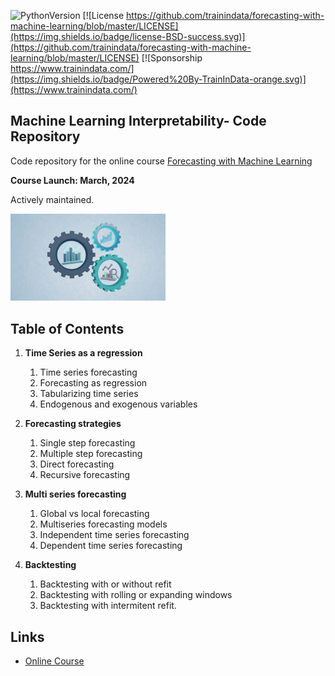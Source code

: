 ﻿![PythonVersion](https://img.shields.io/badge/python-3.9%20%20|%203.10%20|%203.11%20|3.12%20-success)
[![License https://github.com/trainindata/forecasting-with-machine-learning/blob/master/LICENSE](https://img.shields.io/badge/license-BSD-success.svg)](https://github.com/trainindata/forecasting-with-machine-learning/blob/master/LICENSE)
[![Sponsorship https://www.trainindata.com/](https://img.shields.io/badge/Powered%20By-TrainInData-orange.svg)](https://www.trainindata.com/)

## Machine Learning Interpretability- Code Repository

Code repository for the online course [Forecasting with Machine Learning](https://www.trainindata.com/p/forecasting-with-machine-learning)

**Course Launch: March, 2024**

Actively maintained.

[<img src="./FWML-Logo.png" width="248">](https://www.trainindata.com/p/forecasting-with-machine-learning)

## Table of Contents

1. **Time Series as a regression**
	1. Time series forecasting
	2. Forecasting as regression
	3. Tabularizing time series
	4. Endogenous and exogenous variables

2. **Forecasting strategies**
	1. Single step forecasting
	2. Multiple step forecasting
	3. Direct forecasting
	4. Recursive forecasting

3. **Multi series forecasting**
	1. Global vs local forecasting
	2. Multiseries forecasting models
	3. Independent time series forecasting
	4. Dependent time series forecasting

4. **Backtesting**
	1. Backtesting with or without refit
	2. Backtesting with rolling or expanding windows
	3. Backtesting with intermitent refit.


## Links

- [Online Course](https://www.trainindata.com/p/forecasting-with-machine-learning)

